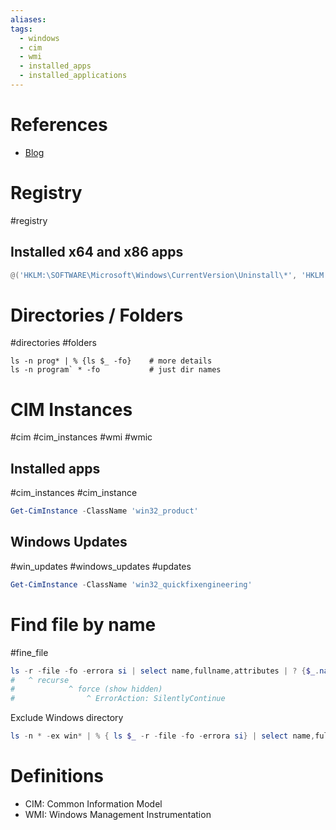 ```yaml
---
aliases: 
tags:
  - windows
  - cim
  - wmi
  - installed_apps
  - installed_applications
---
```


# References
- [Blog](https://xkln.net/blog/please-stop-using-win32product-to-find-installed-software-alternatives-inside/)

# Registry
#registry 
## Installed x64 and x86 apps
```PowerShell
@('HKLM:\SOFTWARE\Microsoft\Windows\CurrentVersion\Uninstall\*', 'HKLM:\SOFTWARE\WOW6432Node\Microsoft\Windows\CurrentVersion\Uninstall\*') | Get-ItemProperty | Where-Object { $_.'(default)' -eq $null } | Select @{l='Name';e={if ($_.DisplayName -eq $null) {$_.PSPath.Split('\')[-1]} else {$_.DisplayName}}}, Publisher, DisplayVersion, InstallDate, InstallLocation, @{l='Arch'; e={ if ($_.pspath -like '*wow6432node*') {'x86'} else {'x64'} } } | Sort-Object Name | Format-Table -AutoSize
```

# Directories / Folders
#directories #folders
```
ls -n prog* | % {ls $_ -fo}    # more details
ls -n program` * -fo           # just dir names
```
# CIM Instances
#cim #cim_instances #wmi #wmic
## Installed apps
#cim_instances #cim_instance
```PowerShell
Get-CimInstance -ClassName 'win32_product'
```
## Windows Updates
#win_updates #windows_updates #updates
```PowerShell
Get-CimInstance -ClassName 'win32_quickfixengineering'
```

# Find file by name
#fine_file
```powershell
ls -r -file -fo -errora si | select name,fullname,attributes | ? {$_.name -like 'filename*'}
#   ^ recurse
#            ^ force (show hidden)
#                ^ ErrorAction: SilentlyContinue
```
Exclude Windows directory
```powershell
ls -n * -ex win* | % { ls $_ -r -file -fo -errora si} | select name,fullname,attributes | ? {$_.name -like 'flag*'}
```
# Definitions
- CIM: Common Information Model
- WMI: Windows Management Instrumentation